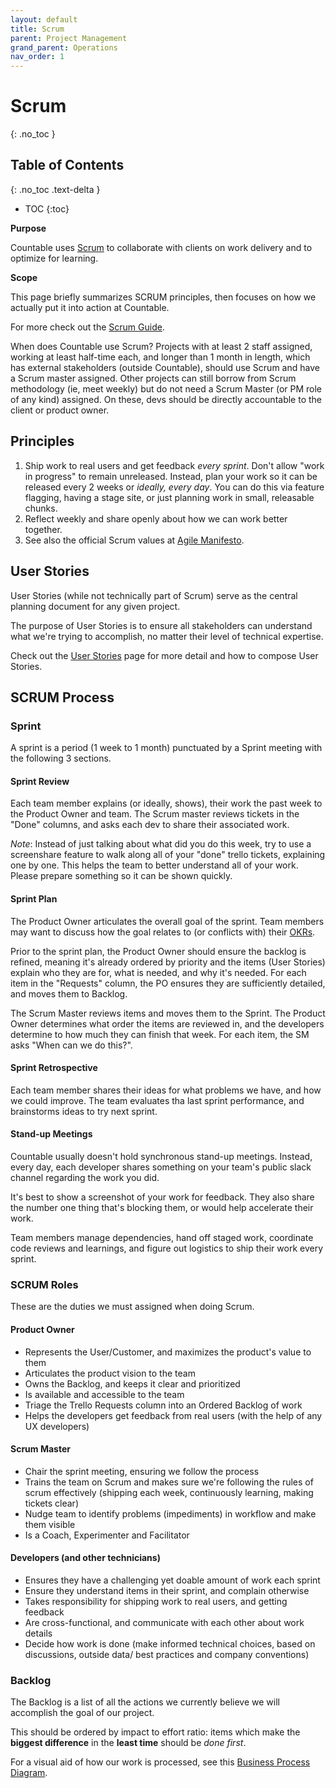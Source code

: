 ```yaml
---
layout: default
title: Scrum
parent: Project Management
grand_parent: Operations
nav_order: 1
---
```


# Scrum
{: .no_toc }

## Table of Contents
{: .no_toc .text-delta }

- TOC
{:toc}

**Purpose**

Countable uses [Scrum](https://en.wikipedia.org/wiki/Scrum_\(software_development\)) to collaborate with clients on work delivery and to optimize for learning.

**Scope**

This page briefly summarizes SCRUM principles, then focuses on how we actually put it into action at Countable.

For more check out the [Scrum Guide](https://www.scrumguides.org/scrum-guide.html).

When does Countable use Scrum? Projects with at least 2 staff assigned, working at least half-time each, and longer than 1 month in length, which has external stakeholders (outside Countable), should use Scrum and have a Scrum master assigned. Other projects can still borrow from Scrum methodology (ie, meet weekly) but do not need a Scrum Master (or PM role of any kind) assigned. On these, devs should be directly accountable to the client or product owner.

## Principles

1.  Ship work to real users and get feedback *every sprint*. Don't allow "work in progress" to remain unreleased. Instead, plan your work so it can be released every 2 weeks or *ideally, every day*. You can do this via feature flagging, having a stage site, or just planning work in small, releasable chunks.
2.  Reflect weekly and share openly about how we can work better together.
3.  See also the official Scrum values at [Agile Manifesto](https://agilemanifesto.org/).

## User Stories

User Stories (while not technically part of Scrum) serve as the central planning document for any given project. 

The purpose of User Stories is to ensure all stakeholders can understand what we're trying to accomplish, no matter their level of technical expertise. 

Check out the [User Stories](/ux/USER_STORIES.md) page for more detail and how to compose User Stories.

## SCRUM Process

### Sprint

A sprint is a period (1 week to 1 month) punctuated by a Sprint meeting with the following 3 sections.

#### Sprint Review

Each team member explains (or ideally, shows), their work the past week to the Product Owner and team. The Scrum master reviews tickets in the "Done" columns, and asks each dev to share their associated work.

*Note*: Instead of just talking about what did you do this week, try to use a screenshare feature to walk along all of your "done" trello tickets, explaining one by one. This helps the team to better understand all of your work. Please prepare something so it can be shown quickly.

#### Sprint Plan

The Product Owner articulates the overall goal of the sprint. Team members may want to discuss how the goal relates to (or conflicts with) their [OKRs](/peopleops/OKRS.md).

Prior to the sprint plan, the Product Owner should ensure the backlog is refined, meaning it's already ordered by priority and the items (User Stories) explain who they are for, what is needed, and why it's needed. For each item in the "Requests" column, the PO ensures they are sufficiently detailed, and moves them to Backlog.

The Scrum Master reviews items and moves them to the Sprint. The Product Owner determines what order the items are reviewed in, and the developers determine to how much they can finish that week. For each item, the SM asks "When can we do this?".

#### Sprint Retrospective

Each team member shares their ideas for what problems we have, and how we could improve. The team evaluates tha last sprint performance, and brainstorms ideas to try next sprint.

#### Stand-up Meetings

Countable usually doesn't hold synchronous stand-up meetings. Instead, every day, each developer shares something on your team's public slack channel regarding the work you did. 

It's best to show a screenshot of your work for feedback. They also share the number one thing that's blocking them, or would help accelerate their work.

Team members manage dependencies, hand off staged work, coordinate code reviews and learnings, and figure out logistics to ship their work every sprint.

### SCRUM Roles

These are the duties we must assigned when doing Scrum.

#### Product Owner

  - Represents the User/Customer, and maximizes the product's value to them
  - Articulates the product vision to the team
  - Owns the Backlog, and keeps it clear and prioritized
  - Is available and accessible to the team
  - Triage the Trello Requests column into an Ordered Backlog of work
  - Helps the developers get feedback from real users (with the help of any UX developers)

#### Scrum Master

  - Chair the sprint meeting, ensuring we follow the process
  - Trains the team on Scrum and makes sure we're following the rules of scrum effectively (shipping each week, continuously learning, making tickets clear)
  - Nudge team to identify problems (impediments) in workflow and make them visible
  - Is a Coach, Experimenter and Facilitator

#### Developers (and other technicians)

  - Ensures they have a challenging yet doable amount of work each sprint
  - Ensure they understand items in their sprint, and complain otherwise
  - Takes responsibility for shipping work to real users, and getting feedback
  - Are cross-functional, and communicate with each other about work details
  - Decide how work is done (make informed technical choices, based on discussions, outside data/ best practices and company conventions)

### Backlog

The Backlog is a list of all the actions we currently believe we will accomplish the goal of our project. 

This should be ordered by impact to effort ratio: items which make the **biggest difference** in the **least time** should be *done first*.

For a visual aid of how our work is processed, see this [Business Process Diagram](https://drive.google.com/open?id=1VrniT1lRqVu9sJr0ZMK1aQLnFwEuFIQD).


